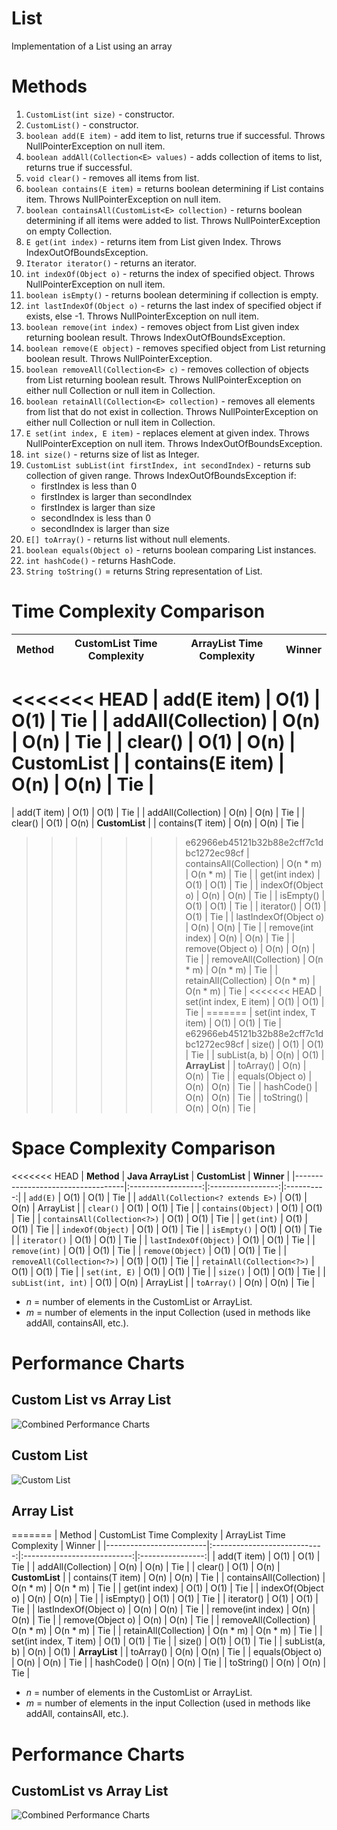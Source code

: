 # List

Implementation of a List using an array

# Methods

1. `CustomList(int size)` - constructor.
2. `CustomList()` - constructor.
3. `boolean add(E item)` - add item to list, returns true if successful. Throws NullPointerException on null item.
4. `boolean addAll(Collection<E> values)` - adds collection of items to list, returns true if successful.
5. `void clear()` - removes all items from list.
6. `boolean contains(E item)` = returns boolean determining if List contains item. Throws NullPointerException on null item.
7. `boolean containsAll(CustomList<E> collection)` - returns boolean determining if all items were added to list. Throws NullPointerException on empty Collection.
8. `E get(int index)` - returns item from List given Index. Throws IndexOutOfBoundsException. 
9. `Iterator iterator()` - returns an iterator. 
10. `int indexOf(Object o)` - returns the index of specified object. Throws NullPointerException on null item.
11. `boolean isEmpty()` - returns boolean determining if collection is empty.
12. `int lastIndexOf(Object o)` - returns the last index of specified object if exists, else -1. Throws NullPointerException on null item.
13. `boolean remove(int index)` - removes object from List given index returning boolean result. Throws IndexOutOfBoundsException.
14. `boolean remove(E object)` - removes specified object from List returning boolean result. Throws NullPointerException.
15. `boolean removeAll(Collection<E> c)` - removes collection of objects from List returning boolean result. Throws NullPointerException on either null Collection or null item in Collection.
16. `boolean retainAll(Collection<E> collection)` - removes all elements from list that do not exist in collection. Throws NullPointerException on either null Collection or null item in Collection.
17. `E set(int index, E item)` - replaces element at given index. Throws NullPointerException on null item. Throws IndexOutOfBoundsException.
18. `int size()` - returns size of list as Integer.
19. `CustomList subList(int firstIndex, int secondIndex)` - returns sub collection of given range. Throws IndexOutOfBoundsException if: 
    - firstIndex is less than 0 
    - firstIndex is larger than secondIndex
    - firstIndex is larger than size
    - secondIndex is less than 0
    - secondIndex is larger than size
20. `E[] toArray()` - returns list without null elements.
21. `boolean equals(Object o)` - returns boolean comparing List instances.
22. `int hashCode()` - returns HashCode.
23. `String toString()` = returns String representation of List.

# Time Complexity Comparison

| Method                  |  CustomList Time Complexity  |  ArrayList Time Complexity  |      Winner      |
|-------------------------|:----------------------------:|:---------------------------:|:----------------:|
<<<<<<< HEAD
| add(E item)             |             O(1)             |            O(1)             |       Tie        |
| addAll(Collection)      |             O(n)             |            O(n)             |       Tie        |
| clear()                 |             O(1)             |            O(n)             |  **CustomList**  |
| contains(E item)        |             O(n)             |            O(n)             |       Tie        |
=======
| add(T item)             |             O(1)             |            O(1)             |       Tie        |
| addAll(Collection)      |             O(n)             |            O(n)             |       Tie        |
| clear()                 |             O(1)             |            O(n)             |  **CustomList**  |
| contains(T item)        |             O(n)             |            O(n)             |       Tie        |
>>>>>>> e62966eb45121b32b88e2cff7c1dbc1272ec98cf
| containsAll(Collection) |           O(n * m)           |          O(n * m)           |       Tie        |
| get(int index)          |             O(1)             |            O(1)             |       Tie        |
| indexOf(Object o)       |             O(n)             |            O(n)             |       Tie        |
| isEmpty()               |             O(1)             |            O(1)             |       Tie        |
| iterator()              |             O(1)             |            O(1)             |       Tie        |
| lastIndexOf(Object o)   |             O(n)             |            O(n)             |       Tie        |
| remove(int index)       |             O(n)             |            O(n)             |       Tie        |
| remove(Object o)        |             O(n)             |            O(n)             |       Tie        |
| removeAll(Collection)   |           O(n * m)           |          O(n * m)           |       Tie        |
| retainAll(Collection)   |           O(n * m)           |          O(n * m)           |       Tie        |
<<<<<<< HEAD
| set(int index, E item)  |             O(1)             |            O(1)             |       Tie        |
=======
| set(int index, T item)  |             O(1)             |            O(1)             |       Tie        |
>>>>>>> e62966eb45121b32b88e2cff7c1dbc1272ec98cf
| size()                  |             O(1)             |            O(1)             |       Tie        |
| subList(a, b)           |             O(n)             |            O(1)             |  **ArrayList**   |
| toArray()               |             O(n)             |            O(n)             |       Tie        |
| equals(Object o)        |             O(n)             |            O(n)             |       Tie        |
| hashCode()              |             O(n)             |            O(n)             |       Tie        |
| toString()              |             O(n)             |            O(n)             |       Tie        |

# Space Complexity Comparison

<<<<<<< HEAD
| **Method**                        | **Java ArrayList** | **CustomList<T>** | **Winner** |
|-----------------------------------|:------------------:|:-----------------:|:----------:|
| `add(E)`                          |        O(1)        |       O(1)        |    Tie     |
| `addAll(Collection<? extends E>)` |        O(1)        |       O(n)        | ArrayList  |
| `clear()`                         |        O(1)        |       O(1)        |    Tie     |
| `contains(Object)`                |        O(1)        |       O(1)        |    Tie     |
| `containsAll(Collection<?>)`      |        O(1)        |       O(1)        |    Tie     |
| `get(int)`                        |        O(1)        |       O(1)        |    Tie     |
| `indexOf(Object)`                 |        O(1)        |       O(1)        |    Tie     |
| `isEmpty()`                       |        O(1)        |       O(1)        |    Tie     |
| `iterator()`                      |        O(1)        |       O(1)        |    Tie     |
| `lastIndexOf(Object)`             |        O(1)        |       O(1)        |    Tie     |
| `remove(int)`                     |        O(1)        |       O(1)        |    Tie     |
| `remove(Object)`                  |        O(1)        |       O(1)        |    Tie     |
| `removeAll(Collection<?>)`        |        O(1)        |       O(1)        |    Tie     |
| `retainAll(Collection<?>)`        |        O(1)        |       O(1)        |    Tie     |
| `set(int, E)`                     |        O(1)        |       O(1)        |    Tie     |
| `size()`                          |        O(1)        |       O(1)        |    Tie     |
| `subList(int, int)`               |        O(1)        |       O(n)        | ArrayList  |
| `toArray()`                       |        O(n)        |       O(n)        |    Tie     |
- *n* = number of elements in the CustomList or ArrayList.
- *m* = number of elements in the input Collection (used in methods like addAll, containsAll, etc.).

# Performance Charts
## Custom List vs Array List
![Combined Performance Charts](PerformanceTesting/CustomList_vs_ArrayList_Performance_Comparisons.png)

## Custom List
![Custom List](PerformanceTesting/CustomList_Performance.png)

## Array List
=======
| Method                  |  CustomList Time Complexity  |  ArrayList Time Complexity  |      Winner      |
|-------------------------|:----------------------------:|:---------------------------:|:----------------:|
| add(T item)             |             O(1)             |            O(1)             |       Tie        |
| addAll(Collection)      |             O(n)             |            O(n)             |       Tie        |
| clear()                 |             O(1)             |            O(n)             |  **CustomList**  |
| contains(T item)        |             O(n)             |            O(n)             |       Tie        |
| containsAll(Collection) |           O(n * m)           |          O(n * m)           |       Tie        |
| get(int index)          |             O(1)             |            O(1)             |       Tie        |
| indexOf(Object o)       |             O(n)             |            O(n)             |       Tie        |
| isEmpty()               |             O(1)             |            O(1)             |       Tie        |
| iterator()              |             O(1)             |            O(1)             |       Tie        |
| lastIndexOf(Object o)   |             O(n)             |            O(n)             |       Tie        |
| remove(int index)       |             O(n)             |            O(n)             |       Tie        |
| remove(Object o)        |             O(n)             |            O(n)             |       Tie        |
| removeAll(Collection)   |           O(n * m)           |          O(n * m)           |       Tie        |
| retainAll(Collection)   |           O(n * m)           |          O(n * m)           |       Tie        |
| set(int index, T item)  |             O(1)             |            O(1)             |       Tie        |
| size()                  |             O(1)             |            O(1)             |       Tie        |
| subList(a, b)           |             O(n)             |            O(1)             |  **ArrayList**   |
| toArray()               |             O(n)             |            O(n)             |       Tie        |
| equals(Object o)        |             O(n)             |            O(n)             |       Tie        |
| hashCode()              |             O(n)             |            O(n)             |       Tie        |
| toString()              |             O(n)             |            O(n)             |       Tie        |

- *n* = number of elements in the CustomList or ArrayList.
- *m* = number of elements in the input Collection (used in methods like addAll, containsAll, etc.).

# Performance Charts

## CustomList vs Array List

![Combined Performance Charts](PerformanceTesting/CustomList_vs_ArrayList_Performance_Comparisons.png)
